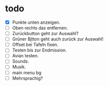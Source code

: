 # todo

- [x] Punkte unten anzeigen.
- [ ] Oben rechts das entfernen.
- [ ] Zurückbutton geht zur Auswahl?
- [ ] Grüner Bjtton geht auch zurück zur Auswahl!
- [ ] Offset bei Tafeln fixen.
- [ ] Testen bis zur Endmission.
- [ ] Avian testen.
- [ ] Sounds.
- [ ] Musik.
- [ ] main menu bg
- [ ] Mehrsprachig?
